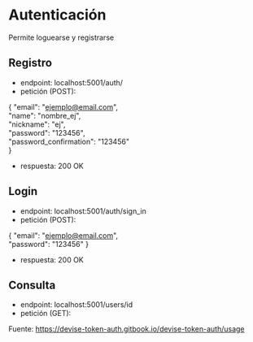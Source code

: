 # Autenticación

Permite loguearse y registrarse

## Registro

* endpoint: localhost:5001/auth/
* petición (POST):

{
  "email": "ejemplo@email.com",  
  "name": "nombre_ej",  
  "nickname": "ej",  
  "password": "123456",  
  "password_confirmation": "123456"  
}
* respuesta: 200 OK

## Login

* endpoint: localhost:5001/auth/sign_in
* petición (POST):

{
  "email": "ejemplo@email.com",  
  "password": "123456"
}
* respuesta: 200 OK

## Consulta
* endpoint: localhost:5001/users/id
* petición (GET):

Fuente: https://devise-token-auth.gitbook.io/devise-token-auth/usage
